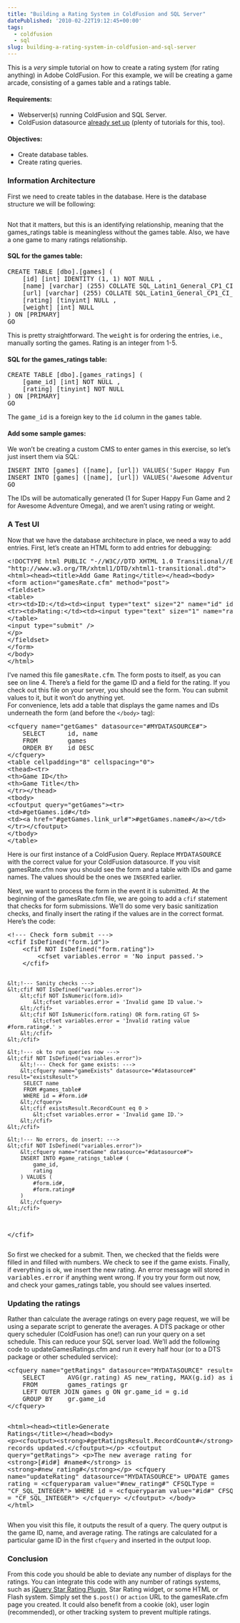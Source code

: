```yaml
---
title: "Building a Rating System in ColdFusion and SQL Server"
datePublished: '2010-02-22T19:12:45+00:00'
tags:
  - coldfusion
  - sql
slug: building-a-rating-system-in-coldfusion-and-sql-server
---
```



<p>This is a <em>very</em> simple tutorial on how to create a rating system (for rating anything) in Adobe ColdFusion. For this example, we will be creating a game arcade, consisting of a games table and a ratings table.</p>
<h4>Requirements:</h4>
<ul>
<li>Webserver(s) running ColdFusion and SQL Server.</li>
<li>ColdFusion datasource <a href="http://www.peachpit.com/articles/article.aspx?p=29452">already set up</a> (plenty of tutorials for this, too).</li>
</ul>
<h4>Objectives:</h4>
<ul>
<li>Create database tables.</li>
<li>Create rating queries.</li>
</ul>
<h3>Information Architecture</h3>
<p>First we need to create tables in the database. Here is the database structure we will be following:</p>
<div class="image"><a href="http://davidosomething.com/content/uploads/cfgames_db.png"><img src="data:image/gif;base64,R0lGODdhAQABAPAAAP///wAAACwAAAAAAQABAEACAkQBADs=" data-lazy-type="image" data-lazy-src="http://davidosomething.com/content/uploads/cfgames_db.png" alt="" title="Games and games ratings database tables" class="lazy lazy-hidden aligncenter size-thumbnail wp-image-157" /><noscript><img src="http://davidosomething.com/content/uploads/cfgames_db.png" alt="" title="Games and games ratings database tables" class="aligncenter size-thumbnail wp-image-157" /></noscript></a></div>
<p>Not that it matters, but this is an identifying relationship, meaning that the games_ratings table is meaningless without the games table. Also, we have a one game to many ratings relationship.</p>
<p><span id="more-113"></span></p>
<h4>SQL for the games table:</h4>
<pre class="brush: sql">
CREATE TABLE [dbo].[games] (
	[id] [int] IDENTITY (1, 1) NOT NULL ,
	[name] [varchar] (255) COLLATE SQL_Latin1_General_CP1_CI_AS NOT NULL ,
	[url] [varchar] (255) COLLATE SQL_Latin1_General_CP1_CI_AS NOT NULL ,
	[rating] [tinyint] NULL ,
	[weight] [int] NULL 
) ON [PRIMARY]
GO
</pre>
<p>This is pretty straightforward. The <samp>weight</samp> is for ordering the entries, i.e., manually sorting the games. Rating is an integer from 1-5.</p>
<h4>SQL for the games_ratings table:</h4>
<pre class="brush: sql">
CREATE TABLE [dbo].[games_ratings] (
	[game_id] [int] NOT NULL ,
	[rating] [tinyint] NOT NULL 
) ON [PRIMARY]
GO
</pre>
<p>The <samp>game_id</samp> is a foreign key to the <samp>id</samp> column in the <samp>games</samp> table.</p>
<h4>Add some sample games:</h4>
<p>We won&#8217;t be creating a custom CMS to enter games in this exercise, so let&#8217;s just insert them via SQL:</p>
<pre class="brush: sql">
INSERT INTO [games] ([name], [url]) VALUES('Super Happy Fun Game', '/shfg')
INSERT INTO [games] ([name], [url]) VALUES('Awesome Adventure Omega', '/aao')
GO
</pre>
<p>The IDs will be automatically generated (1 for Super Happy Fun Game and 2 for Awesome Adventure Omega), and we aren&#8217;t using rating or weight.</p>
<h3>A Test UI</h3>
<p>Now that we have the database architecture in place, we need a way to add entries. First, let&#8217;s create an HTML form to add entries for debugging:</p>
<pre class="brush: xml">
&lt;!DOCTYPE html PUBLIC "-//W3C//DTD XHTML 1.0 Transitional//EN"
"http://www.w3.org/TR/xhtml1/DTD/xhtml1-transitional.dtd">
&lt;html>&lt;head>&lt;title>Add Game Rating&lt;/title>&lt;/head>&lt;body>
&lt;form action="gamesRate.cfm" method="post">
&lt;fieldset>
&lt;table>
&lt;tr>&lt;td>ID:&lt;/td>&lt;td>&lt;input type="text" size="2" name="id" id="id">&lt;/td>&lt;/tr>
&lt;tr>&lt;td>Rating:&lt;/td>&lt;td>&lt;input type="text" size="1" name="rating" id="rating">&lt;/td>&lt;/tr>
&lt;/table>
&lt;input type="submit" />
&lt;/p>
&lt;/fieldset>
&lt;/form>
&lt;/body>
&lt;/html>
</pre>
<p>I&#8217;ve named this file <samp>gamesRate.cfm</samp>. The form posts to itself, as you can see on line 4. There&#8217;s a field for the game ID and a field for the rating. If you check out this file on your server, you should see the form. You can submit values to it, but it won&#8217;t do anything yet.<br />
For convenience, lets add a table that displays the game names and IDs underneath the form (and before the <code>&lt;/body></code> tag):</p>
<pre class="brush: xml">
&lt;cfquery name="getGames" datasource="#MYDATASOURCE#">
	SELECT 		id, name
	FROM 		games
	ORDER BY 	id DESC
&lt;/cfquery>
&lt;table cellpadding="8" cellspacing="0">
&lt;thead>&lt;tr>
&lt;th>Game ID&lt;/th>
&lt;th>Game Title&lt;/th>
&lt;/tr>&lt;/thead>
&lt;tbody>
&lt;cfoutput query="getGames">&lt;tr>
&lt;td>#getGames.id#&lt;/td>
&lt;td>&lt;a href="#getGames.link_url#">#getGames.name#&lt;/a>&lt;/td>
&lt;/tr>&lt;/cfoutput>
&lt;/tbody>
&lt;/table>
</pre>
<p>Here is our first instance of a ColdFusion Query. Replace <samp>MYDATASOURCE</samp> with the correct value for your ColdFusion datasource. If you visit gamesRate.cfm now you should see the form and a table with IDs and game names. The values should be the ones we <code>INSERT</code>ed earlier.</p>
<p>Next, we want to process the form in the event it is submitted. At the beginning of the gamesRate.cfm file, we are going to add a <code>cfif</code> statement that checks for form submissions. We&#8217;ll do some very basic sanitization checks, and finally insert the rating if the values are in the correct format. Here&#8217;s the code:</p>
<pre class="brush: xml">
&lt;!--- Check form submit --->
&lt;cfif IsDefined("form.id")>
	&lt;cfif NOT IsDefined("form.rating")>
		&lt;cfset variables.error = 'No input passed.'>
	&lt;/cfif>

	&lt;!--- Sanity checks --->
	&lt;cfif NOT IsDefined("variables.error")>
		&lt;cfif NOT IsNumeric(form.id)>
			&lt;cfset variables.error = 'Invalid game ID value.'>
		&lt;/cfif>
		&lt;cfif NOT IsNumeric(form.rating) OR form.rating GT 5>
			&lt;cfset variables.error = 'Invalid rating value #form.rating#.' >
		&lt;/cfif>
	&lt;/cfif>

	&lt;!--- ok to run queries now --->
	&lt;cfif NOT IsDefined("variables.error")>
		&lt;!--- Check for game exists: --->
		&lt;cfquery name="gameExists" datasource="#datasource#" result="existsResult">
		 SELECT name
		 FROM #games_table#
		 WHERE id = #form.id#
		&lt;/cfquery>
		&lt;cfif existsResult.RecordCount eq 0 >
			&lt;cfset variables.error = 'Invalid game ID.'>
		&lt;/cfif>
	&lt;/cfif>

	&lt;!--- No errors, do insert: --->
	&lt;cfif NOT IsDefined("variables.error")>
		&lt;cfquery name="rateGame" datasource="#datasource#">
		INSERT INTO #game_ratings_table# (
			game_id,
			rating
		) VALUES (
			#form.id#,
			#form.rating#
		)
		&lt;/cfquery>
	&lt;/cfif>
&lt;/cfif>
</pre>
<p>So first we checked for a submit. Then, we checked that the fields were filled in and filled with numbers. We check to see if the game exists. Finally, if everything is ok, we insert the new rating. An error message will stored in <samp>variables.error</samp> if anything went wrong. If you try your form out now, and check your games_ratings table, you should see values inserted.</p>
<h3>Updating the ratings</h3>
<p>Rather than calculate the average ratings on every page request, we will be using a separate script to generate the averages. A DTS package or other query scheduler (ColdFusion has one!) can run your query on a set schedule. This can reduce your SQL server load. We&#8217;ll add the following code to updateGamesRatings.cfm and run it every half hour (or to a DTS package or other scheduled service):</p>
<pre class="brush: xml">
&lt;cfquery name="getRatings" datasource="MYDATASOURCE" result="getRatingsResult">
	SELECT 		AVG(gr.rating) AS new_rating, MAX(g.id) as id, MAX(g.name) as name
	FROM 		games_ratings gr
	LEFT OUTER JOIN games g ON gr.game_id = g.id
	GROUP BY	gr.game_id
&lt;/cfquery>

&lt;html>&lt;head>&lt;title>Generate Ratings&lt;/title>&lt;/head>&lt;body>
&lt;p>&lt;cfoutput>&lt;strong>#getRatingsResult.RecordCount#&lt;/strong> records updated.&lt;/cfoutput>&lt;/p>
&lt;cfoutput query="getRatings">
	&lt;p>The new average rating for &lt;strong>[#id#] #name#&lt;/strong> is &lt;strong>#new_rating#&lt;/strong>&lt;/p>
	&lt;cfquery name="updateRating" datasource="MYDATASOURCE">
		UPDATE 	 	games
		SET 		rating = &lt;cfqueryparam value="#new_rating#" CFSQLType = "CF_SQL_INTEGER">
		WHERE 		id = &lt;cfqueryparam value="#id#" CFSQLType = "CF_SQL_INTEGER">
	&lt;/cfquery>
&lt;/cfoutput>
&lt;/body>
&lt;/html>
</pre>
<p>When you visit this file, it outputs the result of a query. The query output is the game ID, name, and average rating. The ratings are calculated for a particular game ID in the first <code>cfquery</code> and inserted in the output loop.</p>
<h3>Conclusion</h3>
<p>From this code you should be able to deviate any number of displays for the ratings. You can integrate this code with any number of ratings systems, such as <a href="http://www.fyneworks.com/jquery/star-rating/">jQuery Star Rating Plugin</a>, Star Rating widget, or some HTML or Flash system. Simply set the <code>$.post()</code> or <code>action</code> URL to the gamesRate.cfm page you created. It could also benefit from a cookie (ok), user login (recommended), or other tracking system to prevent multiple ratings.</p>

